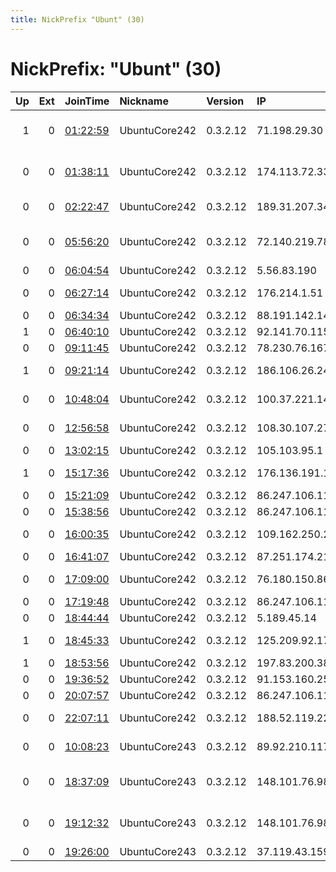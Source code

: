 ```yaml
---
title: NickPrefix "Ubunt" (30)
---
```


# NickPrefix: "Ubunt" (30)

|   Up |   Ext | JoinTime                                                                                            | Nickname      | Version   | IP              | AS                                       | CC   |   ORp |   Dirp | OS    | Contact   |   eFamMembers |
|-----:|------:|:----------------------------------------------------------------------------------------------------|:--------------|:----------|:----------------|:-----------------------------------------|:-----|------:|-------:|:------|:----------|--------------:|
|    1 |     0 | [01:22:59](https://metrics.torproject.org/rs.html#details/EC16D5C1685E4E5EA3944FDEAC09E53A29A1067F) | UbuntuCore242 | 0.3.2.12  | 71.198.29.30    | Comcast Cable Communications, LLC        | us   | 32961 |      0 | Linux | None      |             1 |
|    0 |     0 | [01:38:11](https://metrics.torproject.org/rs.html#details/D9D750A2FB4FD7A3FDE9E50866403D3CCCB3D4F8) | UbuntuCore242 | 0.3.2.12  | 174.113.72.33   | Rogers Communications Canada Inc.        | ca   | 43231 |      0 | Linux | None      |             1 |
|    0 |     0 | [02:22:47](https://metrics.torproject.org/rs.html#details/FE589C800AF1814E3FA8180F905BB7E1E9198CDC) | UbuntuCore242 | 0.3.2.12  | 189.31.207.34   | Brasil Telecom S/A - Filial Distrito Fed | br   | 40627 |      0 | Linux | None      |             1 |
|    0 |     0 | [05:56:20](https://metrics.torproject.org/rs.html#details/C36369083457828499EE0116503EC2507E8CBA9D) | UbuntuCore242 | 0.3.2.12  | 72.140.219.78   | Rogers Communications Canada Inc.        | ca   | 45731 |      0 | Linux | None      |             1 |
|    0 |     0 | [06:04:54](https://metrics.torproject.org/rs.html#details/4F92DB2FB9F66EB2B090E35F1C70C21304EB4F5C) | UbuntuCore242 | 0.3.2.12  | 5.56.83.190     | Moldtelecom SA                           | md   | 40553 |      0 | Linux | None      |             1 |
|    0 |     0 | [06:27:14](https://metrics.torproject.org/rs.html#details/4324A7C1DC14E54188F0C59EB3D89C985500C3A7) | UbuntuCore242 | 0.3.2.12  | 176.214.1.51    | JSC ER-Telecom Holding                   | ru   | 35119 |      0 | Linux | None      |             1 |
|    0 |     0 | [06:34:34](https://metrics.torproject.org/rs.html#details/2A327C68DEA5DE49966427FB5132FB38652FE9F8) | UbuntuCore242 | 0.3.2.12  | 88.191.142.148  | Free SAS                                 | fr   | 44537 |      0 | Linux | None      |             1 |
|    1 |     0 | [06:40:10](https://metrics.torproject.org/rs.html#details/CC3A65F735F0604C153D7578532FCFD28EA7622B) | UbuntuCore242 | 0.3.2.12  | 92.141.70.115   | Orange                                   | fr   | 33917 |      0 | Linux | None      |             1 |
|    0 |     0 | [09:11:45](https://metrics.torproject.org/rs.html#details/1BF9E077EB6E65DC19A1E8630E07E6E692A1E2DC) | UbuntuCore242 | 0.3.2.12  | 78.230.76.167   | Free SAS                                 | fr   | 39713 |      0 | Linux | None      |             1 |
|    1 |     0 | [09:21:14](https://metrics.torproject.org/rs.html#details/D30BA74D1CC1243BF8B9E1BA67F608E56B21F3F5) | UbuntuCore242 | 0.3.2.12  | 186.106.26.240  | TELEFu00D3NICA CHILE S.A.                | cl   | 34993 |      0 | Linux | None      |             1 |
|    0 |     0 | [10:48:04](https://metrics.torproject.org/rs.html#details/3B0E0884FF35C16792EF1483D8A6D237221F570C) | UbuntuCore242 | 0.3.2.12  | 100.37.221.143  | MCI Communications Services, Inc. d/b/a  | us   | 37117 |      0 | Linux | None      |             1 |
|    0 |     0 | [12:56:58](https://metrics.torproject.org/rs.html#details/E6926D8E39C2D5858A158305C8BE8640D8E4FF5D) | UbuntuCore242 | 0.3.2.12  | 108.30.107.27   | MCI Communications Services, Inc. d/b/a  | us   | 39839 |      0 | Linux | None      |             1 |
|    0 |     0 | [13:02:15](https://metrics.torproject.org/rs.html#details/922EE0F0F5AC5E9DC0643C1CB30F883FF50CCBCC) | UbuntuCore242 | 0.3.2.12  | 105.103.95.1    | Telecom Algeria                          | dz   | 45125 |      0 | Linux | None      |             1 |
|    1 |     0 | [15:17:36](https://metrics.torproject.org/rs.html#details/CE5EF82EF4C9203A412F10C17214FCFA7737B7EF) | UbuntuCore242 | 0.3.2.12  | 176.136.191.180 | Bouygues Telecom SA                      | fr   | 35751 |      0 | Linux | None      |             1 |
|    0 |     0 | [15:21:09](https://metrics.torproject.org/rs.html#details/18B74A031F09D4F458D6394E660C7F8D95992549) | UbuntuCore242 | 0.3.2.12  | 86.247.106.110  | Orange                                   | fr   | 40013 |      0 | Linux | None      |             1 |
|    0 |     0 | [15:38:56](https://metrics.torproject.org/rs.html#details/D48B5B6939D5CA803B5BFCA6F97C29316B17E998) | UbuntuCore242 | 0.3.2.12  | 86.247.106.110  | Orange                                   | fr   | 41645 |      0 | Linux | None      |             1 |
|    0 |     0 | [16:00:35](https://metrics.torproject.org/rs.html#details/8241AC595A3DEF23B2162240F00A507D4CF592CB) | UbuntuCore242 | 0.3.2.12  | 109.162.250.247 | DATAK Internet Engineering, Inc          | ir   | 45853 |      0 | Linux | None      |             1 |
|    0 |     0 | [16:41:07](https://metrics.torproject.org/rs.html#details/AE66F73024C20E83DD21110FF906C9168A283C57) | UbuntuCore242 | 0.3.2.12  | 87.251.174.213  | CJSC Ural WES                            | ru   | 33349 |      0 | Linux | None      |             1 |
|    0 |     0 | [17:09:00](https://metrics.torproject.org/rs.html#details/0E60163080841E3E7803B7291A27E1A82D2E2949) | UbuntuCore242 | 0.3.2.12  | 76.180.150.86   | Time Warner Cable Internet LLC           | us   | 43149 |      0 | Linux | None      |             1 |
|    0 |     0 | [17:19:48](https://metrics.torproject.org/rs.html#details/B653C314AE684B69F3FCB116682554E579B1F52D) | UbuntuCore242 | 0.3.2.12  | 86.247.106.110  | Orange                                   | fr   | 44869 |      0 | Linux | None      |             1 |
|    0 |     0 | [18:44:44](https://metrics.torproject.org/rs.html#details/79E37B37FF078E0B2C338DD2E432A42DB481C25E) | UbuntuCore242 | 0.3.2.12  | 5.189.45.14     | LLC KomTehCentr                          | ru   | 41169 |      0 | Linux | None      |             1 |
|    1 |     0 | [18:45:33](https://metrics.torproject.org/rs.html#details/82E58D2255F99B9E0FB86B0D04FD24F31A0B57B5) | UbuntuCore242 | 0.3.2.12  | 125.209.92.170  | Multinet Pakistan Pvt. Ltd.              | pk   | 43643 |      0 | Linux | None      |             1 |
|    1 |     0 | [18:53:56](https://metrics.torproject.org/rs.html#details/37C2B52DFD509BF30D5FDCA0A6C218DFA65E03CE) | UbuntuCore242 | 0.3.2.12  | 197.83.200.38   | OPTINET                                  | za   | 46047 |      0 | Linux | None      |             1 |
|    0 |     0 | [19:36:52](https://metrics.torproject.org/rs.html#details/D38FF0475E04EF2AC261F11531A8F582243E4FB6) | UbuntuCore242 | 0.3.2.12  | 91.153.160.250  | Elisa Oyj                                | fi   | 36755 |      0 | Linux | None      |             1 |
|    0 |     0 | [20:07:57](https://metrics.torproject.org/rs.html#details/6C5AEBA844635C0229073B344A56F432AF258E79) | UbuntuCore242 | 0.3.2.12  | 86.247.106.110  | Orange                                   | fr   | 33399 |      0 | Linux | None      |             1 |
|    0 |     0 | [22:07:11](https://metrics.torproject.org/rs.html#details/6B428B39C03F5A71CF9EA7C82AA27D2562D52B59) | UbuntuCore242 | 0.3.2.12  | 188.52.119.221  | Saudi Telecom Company JSC                | sa   | 35207 |      0 | Linux | None      |             1 |
|    0 |     0 | [10:08:23](https://metrics.torproject.org/rs.html#details/0C3E092D4E5542F7A9AEF47690EC4FC70496DBBB) | UbuntuCore243 | 0.3.2.12  | 89.92.210.117   | Bouygues Telecom SA                      | fr   | 37830 |      0 | Linux | None      |             1 |
|    0 |     0 | [18:37:09](https://metrics.torproject.org/rs.html#details/39DE3EAEC2B824D593D9D8E199D3A5D3A92B8B6D) | UbuntuCore243 | 0.3.2.12  | 148.101.76.98   | Compau00F1u00EDa Dominicana de Telu00    | do   | 46251 |      0 | Linux | None      |             1 |
|    0 |     0 | [19:12:32](https://metrics.torproject.org/rs.html#details/C36A7C47EAED58BA636BB74D87C8065DAAAC1DC9) | UbuntuCore243 | 0.3.2.12  | 148.101.76.98   | Compau00F1u00EDa Dominicana de Telu00    | do   | 35127 |      0 | Linux | None      |             1 |
|    0 |     0 | [19:26:00](https://metrics.torproject.org/rs.html#details/131E4AE775E20FB551832F6E4C60DD8F0770B178) | UbuntuCore243 | 0.3.2.12  | 37.119.43.159   | Vodafone Italia S.p.A.                   | it   | 46845 |      0 | Linux | None      |             1 |
